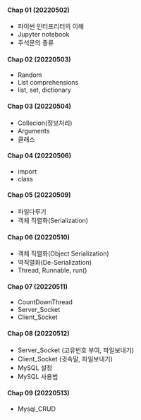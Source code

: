 #### Chap 01 (20220502)
 - 파이썬 인터프리터의 이해
 - Jupyter notebook
 - 주석문의 종류

#### Chap 02 (20220503)
 - Random
 - List comprehensions
 - list, set, dictionary

#### Chap 03 (20220504)
 - Collecion(정보처리)
 - Arguments
 - 클래스

#### Chap 04 (20220506)
 - import
 - class

#### Chap 05 (20220509)
 - 파일다루기
 - 객체 직렬화(Serialization)

#### Chap 06 (20220510)
 - 객체 직렬화(Object Serialization)
 - 역직렬화(De-Serialization)
 - Thread, Runnable, run()

#### Chap 07 (20220511)
 - CountDownThread
 - Server_Socket
 - Client_Socket

#### Chap 08 (20220512)
 - Server_Socket (고유번호 부여, 파일보내기)
 - Client_Socket (귓속말, 파일보내기)
 - MySQL 설정
 - MySQL 사용법

#### Chap 09 (20220513)
 - Mysql_CRUD
